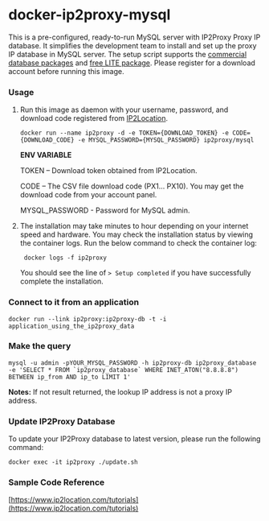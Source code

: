 docker-ip2proxy-mysql
========================

This is a pre-configured, ready-to-run MySQL server with IP2Proxy Proxy IP database. It simplifies the development team to install and set up the proxy IP database in MySQL server. The setup script supports the [commercial database packages](https://www.ip2location.com/database/ip2proxy) and [free LITE package](https://lite.ip2location.com). Please register for a download account before running this image.

### Usage

1. Run this image as daemon with your username, password, and download code registered from [IP2Location](https://www.ip2location.com).

       docker run --name ip2proxy -d -e TOKEN={DOWNLOAD_TOKEN} -e CODE={DOWNLOAD_CODE} -e MYSQL_PASSWORD={MYSQL_PASSWORD} ip2proxy/mysql

    **ENV VARIABLE**

    TOKEN – Download token obtained from IP2Location.

    CODE – The CSV file download code (PX1... PX10). You may get the download code from your account panel.

    MYSQL_PASSWORD - Password for MySQL admin.

2. The installation may take minutes to hour depending on your internet speed and hardware. You may check the installation status by viewing the container logs. Run the below command to check the container log:

        docker logs -f ip2proxy

    You should see the line of `> Setup completed` if you have successfully complete the installation.

### Connect to it from an application

    docker run --link ip2proxy:ip2proxy-db -t -i application_using_the_ip2proxy_data

### Make the query

    mysql -u admin -pYOUR_MYSQL_PASSWORD -h ip2proxy-db ip2proxy_database -e 'SELECT * FROM `ip2proxy_database` WHERE INET_ATON("8.8.8.8") BETWEEN ip_from AND ip_to LIMIT 1'

**Notes:** If not result returned, the lookup IP address is not a proxy IP address.



### Update IP2Proxy Database

To update your IP2Proxy database to latest version, please run the following  command:

```
docker exec -it ip2proxy ./update.sh
```



### Sample Code Reference

[https://www.ip2location.com/tutorials](https://www.ip2location.com/tutorials)
